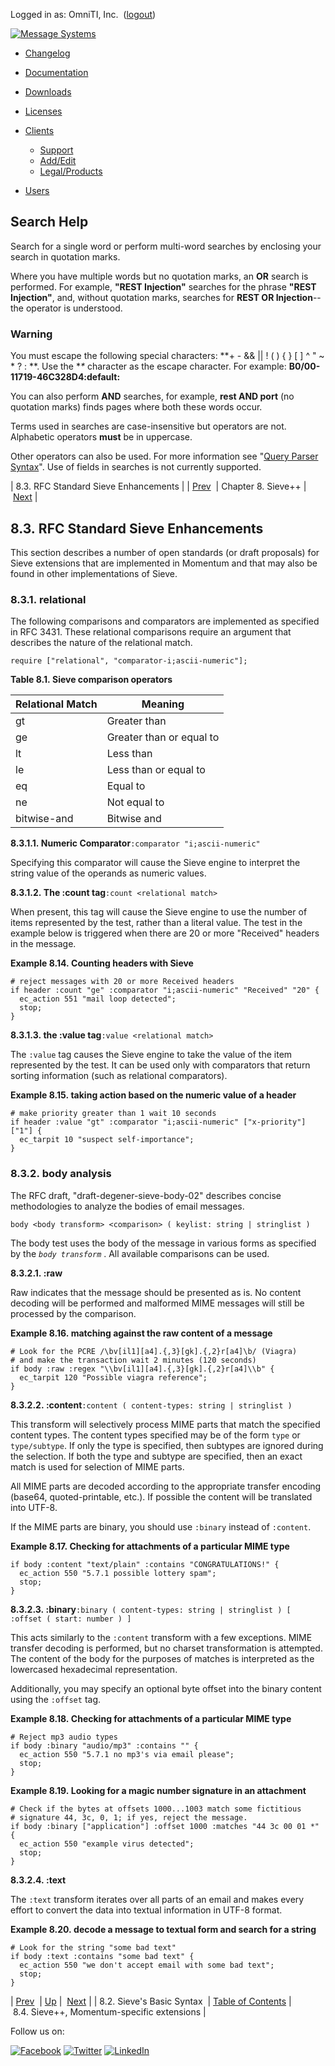 Logged in as: OmniTI, Inc.  ([logout](https://support.messagesystems.com/logout.php))

[![Message Systems](https://support.messagesystems.com/images/ms-white205.png)](https://support.messagesystems.com/start.php) 

*   [Changelog](https://support.messagesystems.com/start.php?show=changelog)
*   [Documentation](https://support.messagesystems.com/docs/)
*   [Downloads](https://support.messagesystems.com/start.php)

*   [Licenses](https://support.messagesystems.com/license_summary.php)
*   <a href="">Clients</a>
    *   [Support](https://support.messagesystems.com/cs.php)
    *   [Add/Edit](https://support.messagesystems.com/edit_client.php)
    *   [Legal/Products](https://support.messagesystems.com/edit_products.php)
*   [Users](https://support.messagesystems.com/edit_customer.php)

## Search Help

Search for a single word or perform multi-word searches by enclosing your search in quotation marks.

Where you have multiple words but no quotation marks, an **OR** search is performed. For example, **"REST Injection"** searches for the phrase **"REST Injection"**, and, without quotation marks, searches for **REST OR Injection**--the operator is understood.

### Warning

You must escape the following special characters: **+ - && || ! ( ) { } [ ] ^ " ~ * ? : \**. Use the **\** character as the escape character. For example: **B0/00-11719-46C328D4\:default\:**

You can also perform **AND** searches, for example, **rest AND port** (no quotation marks) finds pages where both these words occur.

Terms used in searches are case-insensitive but operators are not. Alphabetic operators **must** be in uppercase.

Other operators can also be used. For more information see "[Query Parser Syntax](https://lucene.apache.org/core/old_versioned_docs/versions/3_0_0/queryparsersyntax.html)". Use of fields in searches is not currently supported.

| 8.3. RFC Standard Sieve Enhancements |
| [Prev](sieve.syntax.basic.php)  | Chapter 8. Sieve++ |  [Next](sieve.ecaddons.php) |

## 8.3. RFC Standard Sieve Enhancements

This section describes a number of open standards (or draft proposals) for Sieve extensions that are implemented in Momentum and that may also be found in other implementations of Sieve.

### 8.3.1. relational

The following comparisons and comparators are implemented as specified in RFC 3431\. These relational comparisons require an argument that describes the nature of the relational match.

`require ["relational", "comparator-i;ascii-numeric"];`<a name="sieve.comparison.operators"></a>

**Table 8.1. Sieve comparison operators**

| Relational Match | Meaning |
| --- | --- |
| gt | Greater than |
| ge | Greater than or equal to |
| lt | Less than |
| le | Less than or equal to |
| eq | Equal to |
| ne | Not equal to |
| bitwise-and | Bitwise and |

**8.3.1.1. Numeric Comparator**`:comparator "i;ascii-numeric"`

Specifying this comparator will cause the Sieve engine to interpret the string value of the operands as numeric values.

**8.3.1.2. The :count tag**`:count <relational match>`

When present, this tag will cause the Sieve engine to use the number of items represented by the test, rather than a literal value. The test in the example below is triggered when there are 20 or more "Received" headers in the message.

<a name="example.sieve.count.headers"></a>

**Example 8.14. Counting headers with Sieve**

```
# reject messages with 20 or more Received headers
if header :count "ge" :comparator "i;ascii-numeric" "Received" "20" {
  ec_action 551 "mail loop detected";
  stop;
}
```

**8.3.1.3. the :value tag**`:value <relational match>`

The `:value` tag causes the Sieve engine to take the value of the item represented by the test. It can be used only with comparators that return sorting information (such as relational comparators).

<a name="example.sieve.numeric.value.header"></a>

**Example 8.15. taking action based on the numeric value of a header**

```
# make priority greater than 1 wait 10 seconds
if header :value "gt" :comparator "i;ascii-numeric" ["x-priority"] ["1"] {
  ec_tarpit 10 "suspect self-importance";
}
```

### 8.3.2. body analysis

The RFC draft, "draft-degener-sieve-body-02" describes concise methodologies to analyze the bodies of email messages.

`body <body transform> <comparison> ( keylist: string | stringlist )`

The body test uses the body of the message in various forms as specified by the *`body transform`*           . All available comparisons can be used.

**8.3.2.1. :raw**

Raw indicates that the message should be presented as is. No content decoding will be performed and malformed MIME messages will still be processed by the comparison.

<a name="example.sieve.raw.content"></a>

**Example 8.16. matching against the raw content of a message**

```
# Look for the PCRE /\bv[il1][a4].{,3}[gk].{,2}r[a4]\b/ (Viagra)
# and make the transaction wait 2 minutes (120 seconds)
if body :raw :regex "\\bv[il1][a4].{,3}[gk].{,2}r[a4]\\b" {
  ec_tarpit 120 "Possible viagra reference";
}
```

**8.3.2.2. :content**`:content ( content-types: string | stringlist )`

This transform will selectively process MIME parts that match the specified content types. The content types specified may be of the form `type` or `type/subtype`. If only the type is specified, then subtypes are ignored during the selection. If both the type and subtype are specified, then an exact match is used for selection of MIME parts.

All MIME parts are decoded according to the appropriate transfer encoding (base64, quoted-printable, etc.). If possible the content will be translated into UTF-8.

If the MIME parts are binary, you should use `:binary` instead of `:content`.

<a name="example.sieve.attachments"></a>

**Example 8.17. Checking for attachments of a particular MIME type**

```
if body :content "text/plain" :contains "CONGRATULATIONS!" {
  ec_action 550 "5.7.1 possible lottery spam";
  stop;
}
```

**8.3.2.3. :binary**`:binary ( content-types: string | stringlist ) [ :offset ( start: number ) ]`

This acts similarly to the `:content` transform with a few exceptions. MIME transfer decoding is performed, but no charset transformation is attempted. The content of the body for the purposes of matches is interpreted as the lowercased hexadecimal representation.

Additionally, you may specify an optional byte offset into the binary content using the `:offset` tag.

<a name="example.sieve.mp3"></a>

**Example 8.18. Checking for attachments of a particular MIME type**

```
# Reject mp3 audio types
if body :binary "audio/mp3" :contains "" {
  ec_action 550 "5.7.1 no mp3's via email please";
  stop;
}
```

<a name="example.sieve.magic.number"></a>

**Example 8.19. Looking for a magic number signature in an attachment**

```
# Check if the bytes at offsets 1000...1003 match some fictitious
# signature 44, 3c, 0, 1; if yes, reject the message.
if body :binary ["application"] :offset 1000 :matches "44 3c 00 01 *" {
  ec_action 550 "example virus detected";
  stop;
}
```

**8.3.2.4. :text**

The `:text` transform iterates over all parts of an email and makes every effort to convert the data into textual information in UTF-8 format.

<a name="example.sieve.decode"></a>

**Example 8.20. decode a message to textual form and search for a string**

```
# Look for the string "some bad text"
if body :text :contains "some bad text" {
  ec_action 550 "we don't accept email with some bad text";
  stop;
}
```

| [Prev](sieve.syntax.basic.php)  | [Up](sieve.php) |  [Next](sieve.ecaddons.php) |
| 8.2. Sieve's Basic Syntax  | [Table of Contents](index.php) |  8.4. Sieve++, Momentum-specific extensions |

Follow us on:

[![Facebook](https://support.messagesystems.com/images/icon-facebook.png)](http://www.facebook.com/messagesystems) [![Twitter](https://support.messagesystems.com/images/icon-twitter.png)](http://twitter.com/#!/MessageSystems) [![LinkedIn](https://support.messagesystems.com/images/icon-linkedin.png)](http://www.linkedin.com/company/message-systems)